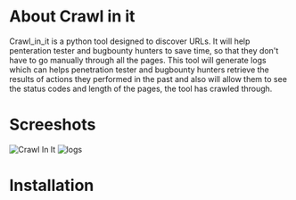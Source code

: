 # About Crawl in it
Crawl_in_it is a python tool designed to discover URLs. It will help penteration tester and bugbounty hunters to save time, so that they don't have to go manually through all the pages. This tool will generate logs which can helps penetration tester and bugbounty hunters retrieve the results of actions they performed in the past and also will allow them to see the status codes and length of the pages, the tool has crawled through.

# Screeshots
![Crawl In It](https://user-images.githubusercontent.com/35112049/170496013-75fc2a89-0a36-426d-bee8-c6f26e163c51.gif)
![logs](https://user-images.githubusercontent.com/35112049/170496034-25374041-fe3c-42de-9a51-90e3ee4ad102.png)

# Installation
